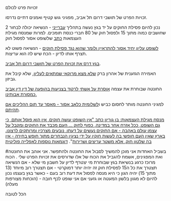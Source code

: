 זכויות פרט לכולם

זכויות הפרט של תושבי דרום תל אביב, מפגיני גוש קטיף ואמנים דתיים נדרסו.

נכון להיום פסילת החוקים על יד בגץ נעשה בתהליך [עברייני](https://he.wikipedia.org/wiki/%D7%94%D7%9E%D7%94%D7%A4%D7%9B%D7%94_%D7%94%D7%97%D7%95%D7%A7%D7%AA%D7%99%D7%AA#cite_note-1) - הנשיאה יכולה לבחור 2 שחושבים כמוה מתוך 15 ולפסול חוק של 80 חברי כנסת תומכים. למרות שמנסח מגילת העצמאות [כתב](https://www.israelhayom.co.il/opinions/article/13691849) שלשופט אסור לפסול חוק


[לשופט עליון יחיד אסור להתראיין ולומר שהוא נגד פסילת חוקים](https://www.inn.co.il/news/367447) - הנשיאה פשוט לא תצרף אותו לדיון - הכח שיש לה הוא עריצות. 

[בגץ דרס את זכויות הפרט של תושבי דרום תל אביב](https://www.srugim.co.il/466530-%D7%A9%D7%A4%D7%99-%D7%A4%D7%96-%D7%91%D7%99%D7%AA-%D7%94%D7%9E%D7%A9%D7%A4%D7%98-%D7%90%D7%99%D7%91%D7%93-%D7%90%D7%AA-%D7%96%D7%9B%D7%95%D7%AA%D7%95-%D7%9C%D7%A9%D7%A4%D7%95%D7%98-%D7%90%D7%95).

האמירה הגזענית של אהרון ברק [שלא מצא מרוקאי שמתאים לעליון](https://www.ice.co.il/local-news/news/article/930750), שלא קיבל את גביזון.

החונטה שבוחרת את עצמה [אוסרת על אשתי לרקוד בצניעות בהופעה של דין דין אביב כמסורת אבותינו.](https://www.ynet.co.il/judaism/culture/article/rkxyw800ys)

למגיני החונטה מותר לחסום כביש ו[לשלומית כלאב אסור - מאסר עד תום ההליכים אם תהיתם](https://www.makorrishon.co.il/news/yoman/568747/).

[מנסח מגילת העצמאות: בן גוריון כתב "אין השופט עושה חוקים, אין הוא פוסל אותם, כי גם השופט, ככל אזרח אחר במדינה, כפוף לחוק ... העם מכבד את החוקים ומקבל על עצמו עוּלם באהבה - אם החוקים נעשים על דעתו, נובעים מצרכיו ומרותקים לרצונו. בארץ שאין העם חופשי בה לעשות חוקיו על ידי נציגיו הנבחרים מתוך חופש בחירה - אין בה שלטון חוק, אלא משטר עריצים ושרירות](https://www.israelhayom.co.il/opinions/article/13691849
)".
[דוגמאות נוספות לאפלייה פוליטית
](https://yhb.org.il/shiurim/revivim1028/
)


#בשביל האחדות אני מוכן להמשיך לסבול את החונטה ולהתפשר.
אני אוהב את החונטה ואת המפגינים, אשמח להגביל את הכוח של אלו שדורסים את זכויות הפרט שלי
.
הכוח מרוכז כרגע בנשיאת בגץ שבוחרת מי יצטרף לדיון על חשבון מי שלא - אם הנשיאה תצטרך את כל ה15 לפסילת חוק זה יהיה יותר דמוקרטי - אם תצטרך רוב מיוחד (13 מתוך 15) יהיה הגון כי היא מנסה לפסול את דעת רוב בעם - כאשר בגץ בעצמו נכון להיום לא מגוון בלשון המעטה או גזעני אם אני שופט לכף חובה - (הוכחות מצורפות מעלה)

הכל לטובה
